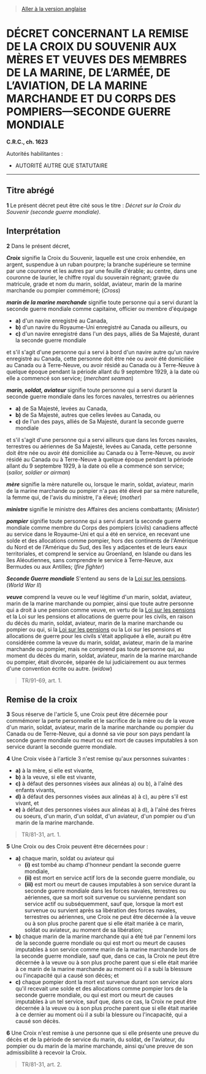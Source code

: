 > [Aller à la version anglaise](/en/Regulations/Consolidated%20Regulations%20of%20Canada/1601-1700/C.R.C.,%20c.%201623.md)

# DÉCRET CONCERNANT LA REMISE DE LA CROIX DU SOUVENIR AUX MÈRES ET VEUVES DES MEMBRES DE LA MARINE, DE L’ARMÉE, DE L’AVIATION, DE LA MARINE MARCHANDE ET DU CORPS DES POMPIERS—SECONDE GUERRE MONDIALE

**C.R.C., ch. 1623**

Autorités habilitantes : 
- AUTORITÉ AUTRE QUE STATUTAIRE

----------



## Titre abrégé


**1** Le présent décret peut être cité sous le titre : *Décret sur la Croix du Souvenir (seconde guerre mondiale)*.




## Interprétation


**2** Dans le présent décret,

***Croix*** signifie la Croix du Souvenir, laquelle est une croix enhendée, en argent, suspendue à un ruban pourpre; la branche supérieure se termine par une couronne et les autres par une feuille d'érable; au centre, dans une couronne de laurier, le chiffre royal du souverain régnant; gravée du matricule, grade et nom du marin, soldat, aviateur, marin de la marine marchande ou pompier commémoré; (*Cross*)

***marin de la marine marchande*** signifie toute personne qui a servi durant la seconde guerre mondiale comme capitaine, officier ou membre d'équipage
- **a)** d'un navire enregistré au Canada,
- **b)** d'un navire du Royaume-Uni enregistré au Canada ou ailleurs, ou
- **c)** d'un navire enregistré dans l'un des pays, alliés de Sa Majesté, durant la seconde guerre mondiale

et s'il s'agit d'une personne qui a servi à bord d'un navire autre qu'un navire enregistré au Canada, cette personne doit être née ou avoir été domiciliée au Canada ou à Terre-Neuve, ou avoir résidé au Canada ou à Terre-Neuve à quelque époque pendant la période allant du 9 septembre 1929, à la date où elle a commencé son service; (*merchant seaman*)

***marin, soldat, aviateur*** signifie toute personne qui a servi durant la seconde guerre mondiale dans les forces navales, terrestres ou aériennes
- **a)** de Sa Majesté, levées au Canada,
- **b)** de Sa Majesté, autres que celles levées au Canada, ou
- **c)** de l'un des pays, alliés de Sa Majesté, durant la seconde guerre mondiale

et s'il s'agit d'une personne qui a servi ailleurs que dans les forces navales, terrestres ou aériennes de Sa Majesté, levées au Canada, cette personne doit être née ou avoir été domiciliée au Canada ou à Terre-Neuve, ou avoir résidé au Canada ou à Terre-Neuve à quelque époque pendant la période allant du 9 septembre 1929, à la date où elle a commencé son service; (*sailor, soldier or airman*)

***mère*** signifie la mère naturelle ou, lorsque le marin, soldat, aviateur, marin de la marine marchande ou pompier n'a pas été élevé par sa mère naturelle, la femme qui, de l'avis du ministre, l'a élevé; (*mother*)

***ministre*** signifie le ministre des Affaires des anciens combattants; (*Minister*)

***pompier*** signifie toute personne qui a servi durant la seconde guerre mondiale comme membre du Corps des pompiers (civils) canadiens affecté au service dans le Royaume-Uni et qui a été en service, en recevant une solde et des allocations comme pompier, hors des continents de l'Amérique du Nord et de l'Amérique du Sud, des îles y adjacentes et de leurs eaux territoriales, et comprend le service au Groenland, en Islande ou dans les îles Aléoutiennes, sans comprendre le service à Terre-Neuve, aux Bermudes ou aux Antilles; (*fire fighter*)

***Seconde Guerre mondiale*** S'entend au sens de la [Loi sur les pensions](/fr/Lois/Lois%20révisées%20du%20Canada/P/P-6.md). (*World War II*)

***veuve*** comprend la veuve ou le veuf légitime d'un marin, soldat, aviateur, marin de la marine marchande ou pompier, ainsi que toute autre personne qui a droit à une pension comme veuve, en vertu de la [Loi sur les pensions](/fr/Lois/Lois%20révisées%20du%20Canada/P/P-6.md) et la Loi sur les pensions et allocations de guerre pour les civils, en raison du décès du marin, soldat, aviateur, marin de la marine marchande ou pompier ou qui, si la [Loi sur les pensions](/fr/Lois/Lois%20révisées%20du%20Canada/P/P-6.md) ou la Loi sur les pensions et allocations de guerre pour les civils s'était appliquée à elle, aurait pu être considérée comme la veuve du marin, soldat, aviateur, marin de la marine marchande ou pompier, mais ne comprend pas toute personne qui, au moment du décès du marin, soldat, aviateur, marin de la marine marchande ou pompier, était divorcée, séparée de lui judiciairement ou aux termes d'une convention écrite ou autre. (*widow*) 
> TR/91-69, art. 1.





## Remise de la croix


**3** Sous réserve de l'article 5, une Croix peut être décernée pour commémorer la perte personnelle et le sacrifice de la mère ou de la veuve d'un marin, soldat, aviateur, marin de la marine marchande ou pompier du Canada ou de Terre-Neuve, qui a donné sa vie pour son pays pendant la seconde guerre mondiale ou meurt ou est mort de causes imputables à son service durant la seconde guerre mondiale.



**4** Une Croix visée à l'article 3 n'est remise qu'aux personnes suivantes :
- **a)** à la mère, si elle est vivante,
- **b)** à la veuve, si elle est vivante,
- **c)** à défaut des personnes visées aux alinéas a) ou b), à l'aîné des enfants vivants,
- **d)** à défaut des personnes visées aux alinéas a) à c), au père s'il est vivant, et
- **e)** à défaut des personnes visées aux alinéas a) à d), à l'aîné des frères ou soeurs,
d'un marin, d'un soldat, d'un aviateur, d'un pompier ou d'un marin de la marine marchande. 
> TR/81-31, art. 1.




**5** Une Croix ou des Croix peuvent être décernées pour :
- **a)** chaque marin, soldat ou aviateur qui
	- **(i)** est tombé au champ d'honneur pendant la seconde guerre mondiale,
	- **(ii)** est mort en service actif lors de la seconde guerre mondiale, ou
	- **(iii)** est mort ou meurt de causes imputables à son service durant la seconde guerre mondiale dans les forces navales, terrestres ou aériennes, que sa mort soit survenue ou survienne pendant son service actif ou subséquemment,
sauf que, lorsque la mort est survenue ou survient après sa libération des forces navales, terrestres ou aériennes, une Croix ne peut être décernée à la veuve ou à son plus proche parent que si elle était mariée à ce marin, soldat ou aviateur, au moment de sa libération;
- **b)** chaque marin de la marine marchande qui a été tué par l'ennemi lors de la seconde guerre mondiale ou qui est mort ou meurt de causes imputables à son service comme marin de la marine marchande lors de la seconde guerre mondiale, sauf que, dans ce cas, la Croix ne peut être décernée à la veuve ou à son plus proche parent que si elle était mariée à ce marin de la marine marchande au moment où il a subi la blessure ou l'incapacité qui a causé son décès; et
- **c)** chaque pompier dont la mort est survenue durant son service alors qu'il recevait une solde et des allocations comme pompier lors de la seconde guerre mondiale, ou qui est mort ou meurt de causes imputables à un tel service, sauf que, dans ce cas, la Croix ne peut être décernée à la veuve ou à son plus proche parent que si elle était mariée à ce dernier au moment où il a subi la blessure ou l'incapacité, qui a causé son décès.



**6** Une Croix n'est remise à une personne que si elle présente une preuve du décès et de la période de service du marin, du soldat, de l'aviateur, du pompier ou du marin de la marine marchande, ainsi qu'une preuve de son admissibilité à recevoir la Croix. 
> TR/81-31, art. 2.



